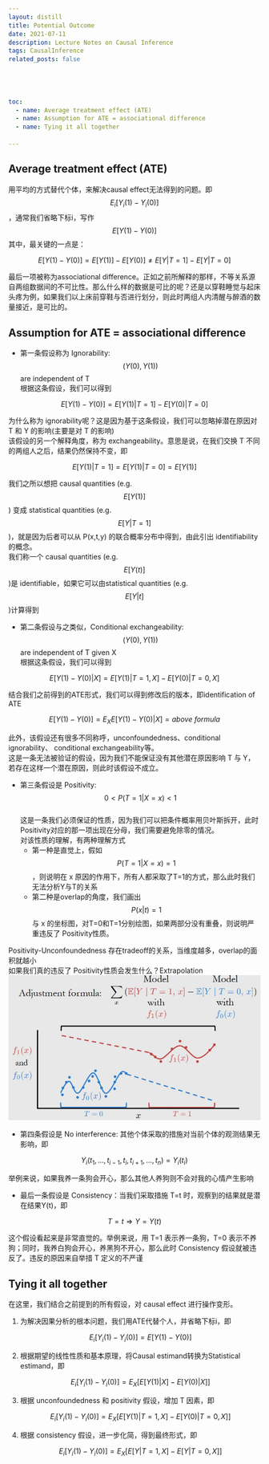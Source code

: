 ```yaml
---
layout: distill
title: Potential Outcome
date: 2021-07-11
description: Lecture Notes on Causal Inference
tags: CausalInference
related_posts: false




toc:
  - name: Average treatment effect (ATE)
  - name: Assumption for ATE = associational difference
  - name: Tying it all together

---
```


## Average treatment effect (ATE)
用平均的方式替代个体，来解决causal effect无法得到的问题。即$$E_i[Y_i(1)-Y_i(0)]$$，通常我们省略下标i，写作$$E[Y(1)-Y(0)]$$
其中，最关键的一点是：

$$E[Y(1)-Y(0)] = E[Y(1)]-E[Y(0)] \neq E[Y|T=1]-E[Y|T=0]$$

最后一项被称为associational difference。正如之前所解释的那样，不等关系源自两组数据间的不可比性。那么什么样的数据是可比的呢？还是以穿鞋睡觉与起床头疼为例，如果我们以上床前穿鞋与否进行划分，则此时两组人内清醒与醉酒的数量接近，是可比的。

## Assumption for ATE = associational difference
* 第一条假设称为 Ignorability: $$(Y(0),Y(1))$$ are independent of T  
根据这条假设，我们可以得到

$$E[Y(1)-Y(0)] = E[Y(1)|T=1]-E[Y(0)|T=0]$$

为什么称为 ignorability呢？这是因为基于这条假设，我们可以忽略掉潜在原因对 T 和 Y 的影响(主要是对 T 的影响)  
该假设的另一个解释角度，称为 exchangeability。意思是说，在我们交换 T 不同的两组人之后，结果仍然保持不变，即

$$E[Y(1)\vert T=1] = E[Y(1)\vert T=0] = E[Y(1)]$$

我们之所以想把 causal quantities (e.g. $$E[Y(1)]$$) 变成 statistical quantities (e.g. $$E[Y\vert T=1]$$)，就是因为后者可以从 P(x,t,y) 的联合概率分布中得到，由此引出 identifiability的概念。  
我们称一个 causal quantities (e.g. $$E[Y(t)]$$)是 identifiable，如果它可以由statistical quantities (e.g. $$E[Y\vert t]$$)计算得到

* 第二条假设与之类似，Conditional exchangeability: $$(Y(0),Y(1))$$ are independent of T given X  
根据这条假设，我们可以得到

$$E[Y(1)-Y(0)\vert X] = E[Y(1)|T=1,X]-E[Y(0)|T=0,X]$$

结合我们之前得到的ATE形式，我们可以得到修改后的版本，即identification of ATE

$$E[Y(1)-Y(0)] = E_XE[Y(1)-Y(0)\vert X] = above\ formula$$

此外，该假设还有很多不同称呼，unconfoundedness、conditional ignorability、 conditional exchangeability等。  
这是一条无法被验证的假设，因为我们不能保证没有其他潜在原因影响 T 与 Y，若存在这样一个潜在原因，则此时该假设不成立。

* 第三条假设是 Positivity: $$0<P(T=1\vert X=x)<1$$  
  这是一条我们必须保证的性质，因为我们可以把条件概率用贝叶斯拆开，此时Positivity对应的那一项出现在分母，我们需要避免除零的情况。  
  对该性质的理解，有两种理解方式
  * 第一种是直觉上，假如 $$P(T=1\vert X=x)=1$$，则说明在 x 原因的作用下，所有人都采取了T=1的方式，那么此时我们无法分析Y与T的关系
  * 第二种是overlap的角度，我们画出 $$P(x\vert t)=1$$ 与 x 的坐标图，对T=0和T=1分别绘图，如果两部分没有重叠，则说明严重违反了 Positivity性质。  
 
Positivity-Unconfoundedness 存在tradeoff的关系，当维度越多，overlap的面积就越小  
如果我们真的违反了 Positivity性质会发生什么？Extrapolation  
![](/assets/img/ICI_lec2_1.JPG "建模表现变差")


* 第四条假设是 No interference: 其他个体采取的措施对当前个体的观测结果无影响，即

$$Y_i(t_1, . . . , t_{i-1}, t_i, t_{i+1}, . . . , t_n) = Y_i(t_i)$$

举例来说，如果我养一条狗会开心，那么其他人养狗则不会对我的心情产生影响

* 最后一条假设是 Consistency：当我们采取措施 T=t 时，观察到的结果就是潜在结果Y(t)，即

$$T=t \Longrightarrow Y=Y(t) $$

这个假设看起来是非常直觉的。举例来说，用 T=1 表示养一条狗，T=0 表示不养狗；同时，我养白狗会开心，养黑狗不开心，那么此时 Consistency 假设就被违反了。违反的原因来自举措 T 定义的不严谨

## Tying it all together
在这里，我们结合之前提到的所有假设，对 causal effect 进行操作变形。
1. 为解决因果分析的根本问题，我们用ATE代替个人，并省略下标i，即
   
   $$E_i[Y_i(1) - Y_i(0)] = E[Y (1)-Y (0)]$$
   
2. 根据期望的线性性质和基本原理，将Causal estimand转换为Statistical estimand，即
   
   $$E_i[Y_i(1) - Y_i(0)] = E_X[E[Y (1) \vert X] - E[Y (0) \vert X]]$$

3. 根据 unconfoundedness 和 positivity 假设，增加 T 因素，即
   
   $$E_i[Y_i(1) - Y_i(0)] = E_X[E[Y (1) \vert T=1, X] - E[Y (0) \vert T=0, X]]$$

4. 根据 consistency 假设，进一步化简，得到最终形式，即
   
      $$E_i[Y_i(1) - Y_i(0)] = E_X[E[Y\vert T=1, X] - E[Y\vert T=0, X]]$$



